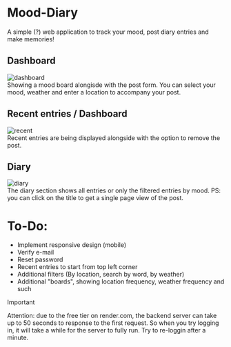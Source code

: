 # Mood-Diary
A simple (?) web application to track your mood, post diary entries and make memories! 

## Dashboard
![dashboard](https://i.ibb.co/B6mBks6/Bildschirmfoto-2024-07-01-um-12-12-52.png)\
Showing a mood board alongisde with the post form. You can select your mood, weather and enter a location to accompany your post.

## Recent entries / Dashboard
![recent](https://i.ibb.co/svyXdXL/Bildschirmfoto-2024-07-01-um-12-13-04.png)
\
Recent entries are being displayed alongside with the option to remove the post.

## Diary
![diary](https://i.ibb.co/jV699WR/Bildschirmfoto-2024-07-01-um-12-13-38.png)
\
The diary section shows all entries or only the filtered entries by mood. 
PS: you can click on the title to get a single page view of the post.

# To-Do:
- Implement responsive design (mobile)
- Verify e-mail
- Reset password
- Recent entries to start from top left corner
- Additional filters (By location, search by word, by weather)
- Additional "boards", showing location frequency, weather frequency and such

> [!IMPORTANT]
> Attention: due to the free tier on render.com, the backend server can take up to 50 seconds to response to the first request. So when you try logging in, it will take a while for the server to fully run. Try to re-loggin after a minute.
